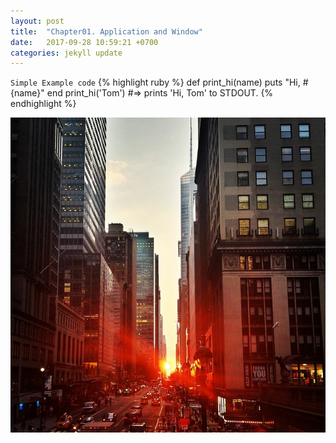 ```yaml
---
layout: post
title:  "Chapter01. Application and Window"
date:   2017-09-28 10:59:21 +0700
categories: jekyll update
---
```

`Simple Example code`
{% highlight ruby %}
def print_hi(name)
  puts "Hi, #{name}"
end
print_hi('Tom')
#=> prints 'Hi, Tom' to STDOUT.
{% endhighlight %}

![screenshot](/assets/images/test.jpg)
